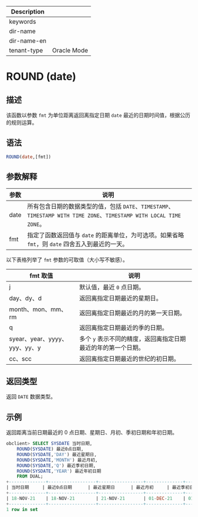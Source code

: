 | Description   |                 |
|---------------|-----------------|
| keywords      |                 |
| dir-name      |                 |
| dir-name-en   |                 |
| tenant-type   | Oracle Mode     |

# ROUND (date)

## 描述

该函数以参数 `fmt` 为单位距离返回离指定日期 `date` 最近的日期时间值，根据公历的规则运算。

## 语法

```sql
ROUND(date,[fmt])
```

## 参数解释

|  参数  |                                                说明                                                |
|------|--------------------------------------------------------------------------------------------------|
| date | 所有包含日期的数据类型的值，包括 `DATE`、`TIMESTAMP`、`TIMESTAMP WITH TIME ZONE`、`TIMESTAMP WITH LOCAL TIME ZONE`。 |
| fmt  | 指定了函数返回值与 `date` 的距离单位，为可选项。如果省略 `fmt`，则 `date` 四舍五入到最近的一天。                                      |

以下表格列举了 `fmt` 参数的可取值（大小写不敏感）。

|        **fmt** 取值        |              **说明**               |
|--------------------------|-----------------------------------|
| j                        | 默认值，最近 `0` 点日期。                   |
| day、dy、d                 | 返回离指定日期最近的星期日。                    |
| month、mon、mm、rm          | 返回离指定日期最近的月的第一天日期。                |
| q                        | 返回离指定日期最近的季的日期。                   |
| syear、year、yyyy、yyy、yy、y | 多个 `y` 表示不同的精度，返回离指定日期最近的年的第一个日期。 |
| cc、scc                   | 返回离指定日期最近的世纪的初日期。                 |

## 返回类型

返回 `DATE` 数据类型。

## 示例

返回距离当前日期最近的 0 点日期、星期日、月初、季初日期和年初日期。

```sql
obclient> SELECT SYSDATE 当时日期,
    ROUND(SYSDATE) 最近0点日期,
    ROUND(SYSDATE,'DAY') 最近星期日,
    ROUND(SYSDATE,'MONTH') 最近月初,
    ROUND(SYSDATE,'Q') 最近季初日期,
    ROUND(SYSDATE,'YEAR') 最近年初日期
    FROM DUAL;
+--------------+------------------+-----------------+--------------+--------------------+--------------------+
| 当时日期     | 最近0点日期      | 最近星期日      | 最近月初     | 最近季初日期       | 最近年初日期       |
+--------------+------------------+-----------------+--------------+--------------------+--------------------+
| 18-NOV-21    | 18-NOV-21        | 21-NOV-21       | 01-DEC-21    | 01-JAN-22          | 01-JAN-22          |
+--------------+------------------+-----------------+--------------+--------------------+--------------------+
1 row in set
```

